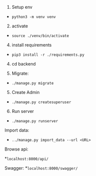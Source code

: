 1. Setup env
* ```python3 -m venv venv```
    
2. activate
* ```source ./venv/bin/activate```

4. install requirements
* ```pip3 install -r ./requirements.py```

4. cd backend

5. Migrate:
* ```./manage.py migrate```
 
5. Create Admin
* ```./manage.py createsuperuser```

6. Run server
* ```./manage.py runserver```


Import data:
* ```../manage.py import_data --url <URL>```


Browse api:

*```localhost:8000/api/```

Swagger:
*```localhost:8000/swagger/```
